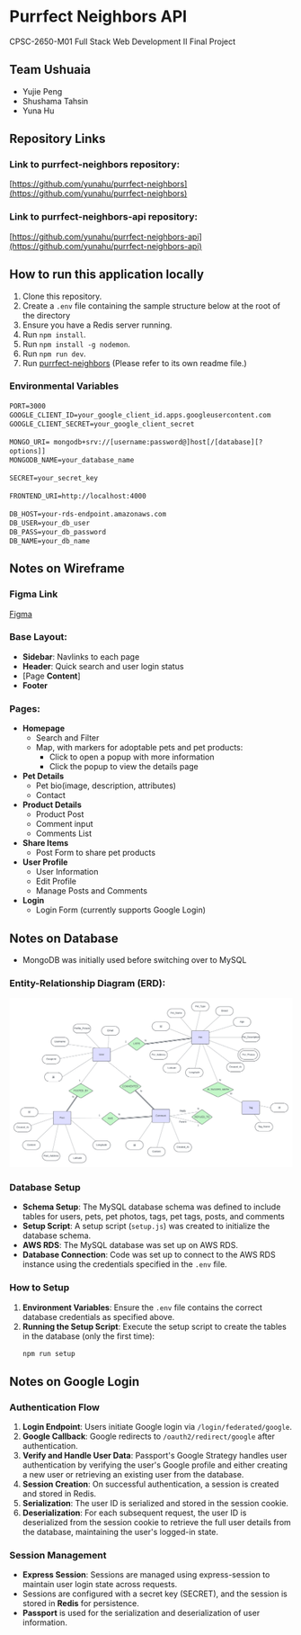 # Purrfect Neighbors API

CPSC-2650-M01 Full Stack Web Development II Final Project

## Team Ushuaia

- Yujie Peng
- Shushama Tahsin
- Yuna Hu

## Repository Links

### Link to purrfect-neighbors repository:

[https://github.com/yunahu/purrfect-neighbors](https://github.com/yunahu/purrfect-neighbors)

### Link to purrfect-neighbors-api repository:

[https://github.com/yunahu/purrfect-neighbors-api](https://github.com/yunahu/purrfect-neighbors-api)

## How to run this application locally

1. Clone this repository.
2. Create a `.env` file containing the sample structure below at the root of the directory
3. Ensure you have a Redis server running.
4. Run `npm install`.
5. Run `npm install -g nodemon`.
6. Run `npm run dev`.
7. Run [purrfect-neighbors](https://github.com/yunahu/purrfect-neighbors) (Please refer to its own readme file.)

### Environmental Variables

    PORT=3000
    GOOGLE_CLIENT_ID=your_google_client_id.apps.googleusercontent.com
    GOOGLE_CLIENT_SECRET=your_google_client_secret

    MONGO_URI= mongodb+srv://[username:password@]host[/[database][?options]]
    MONGODB_NAME=your_database_name

    SECRET=your_secret_key

    FRONTEND_URI=http://localhost:4000

    DB_HOST=your-rds-endpoint.amazonaws.com
    DB_USER=your_db_user
    DB_PASS=your_db_password
    DB_NAME=your_db_name

## Notes on Wireframe

### Figma Link

[Figma](https://www.figma.com/design/QsUcYGZT5ObdCgxm2kNXPY/Purrfect-Neighbors?node-id=2-493&t=jj49mporGUKubkRt-1)

### Base Layout:

- **Sidebar**: Navlinks to each page
- **Header**: Quick search and user login status
- [Page **Content**]
- **Footer**  


### Pages:

- **Homepage**
  - Search and Filter
  - Map, with markers for adoptable pets and pet products:
    - Click to open a popup with more information
    - Click the popup to view the details page
- **Pet Details**
  - Pet bio(image, description, attributes)
  - Contact
- **Product Details**
  - Product Post
  - Comment input
  - Comments List
- **Share Items**
  - Post Form to share pet products
- **User Profile**
  - User Information
  - Edit Profile
  - Manage Posts and Comments
- **Login**
  - Login Form (currently supports Google Login)

## Notes on Database

- MongoDB was initially used before switching over to MySQL

### Entity-Relationship Diagram (ERD):

![ERD](images/ERD.png)

### Database Setup

- **Schema Setup**: The MySQL database schema was defined to include tables for users, pets, pet photos, tags, pet tags, posts, and comments
- **Setup Script**: A setup script (`setup.js`) was created to initialize the database schema.
- **AWS RDS**: The MySQL database was set up on AWS RDS.
- **Database Connection**: Code was set up to connect to the AWS RDS instance using the credentials specified in the `.env` file.

### How to Setup

1. **Environment Variables**: Ensure the `.env` file contains the correct database credentials as specified above.
2. **Running the Setup Script**: Execute the setup script to create the tables in the database (only the first time):
   ```bash
   npm run setup
   ```

## Notes on Google Login

### Authentication Flow

1. **Login Endpoint**: Users initiate Google login via `/login/federated/google`.
2. **Google Callback**: Google redirects to `/oauth2/redirect/google` after authentication.
3. **Verify and Handle User Data**: Passport's Google Strategy handles user authentication by verifying the user's Google profile and either creating a new user or retrieving an existing user from the database.
4. **Session Creation**: On successful authentication, a session is created and stored in Redis.
5. **Serialization**: The user ID is serialized and stored in the session cookie.
6. **Deserialization**: For each subsequent request, the user ID is deserialized from the session cookie to retrieve the full user details from the database, maintaining the user's logged-in state.

### Session Management

- **Express Session**: Sessions are managed using express-session to maintain user login state across requests.
- Sessions are configured with a secret key (SECRET), and the session is stored in **Redis** for persistence.
- **Passport** is used for the serialization and deserialization of user information.
